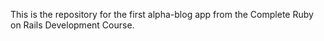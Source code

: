 This is the repository for the first alpha-blog app from the Complete Ruby on Rails Development Course.